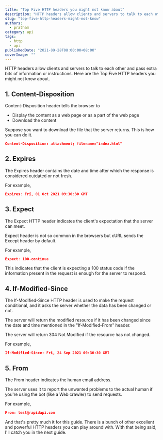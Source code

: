 ```yaml
---
title: "Top Five HTTP headers you might not know about"
description: "HTTP headers allow clients and servers to talk to each other and pass extra bits of information or instructions."
slug: "top-five-http-headers-might-not-know"
authors: 
  - pratham
category: api
tags:
  - http
  - api
publishedDate: "2021-09-28T08:00:00+08:00"
coverImage: ""
---
```


<Lead>
  HTTP headers allow clients and servers to talk to each other and pass extra bits of information or instructions. Here are the Top Five HTTP headers you might not know about.
</Lead>
    
    
## 1. Content-Disposition

Content-Disposition header tells the browser to

- Display the content as a web page or as a part of the web page
- Download the content  

Suppose you want to download the file that the server returns. This is how you can do it.

```json
Content-Disposition: attachment; filename="index.html"
```


## 2. Expires

The Expires header contains the date and time after which the response is considered outdated or not fresh.

For example,

```json
Expires: Fri, 01 Oct 2021 09:30:30 GMT
```

## 3. Expect

The Expect HTTP header indicates the client's expectation that the server can meet.

Expect header is not so common in the browsers but cURL sends the Except header by default.

For example,

```json
Expect: 100-continue
```

This indicates that the client is expecting a 100 status code if the information present in the request is enough for the server to respond. 

## 4. If-Modified-Since

The If-Modified-Since HTTP header is used to make the request conditional, and it asks the server whether the data has been changed or not.  

The server will return the modified resource if it has been changed since the date and time mentioned in the "If-Modified-From" header.

The server will return 304 Not Modified if the resource has not changed.

For example,

```json
If-Modified-Since: Fri, 24 Sep 2021 09:30:30 GMT
```
## 5. From

The From header indicates the human email address.

The server uses it to report the unwanted problems to the actual human if you're using the bot (like a Web crawler) to send requests.

For example,

```json
From: test@rapidapi.com
```

And that's pretty much it for this guide. There is a bunch of other excellent and powerful HTTP headers you can play around with. With that being said, I'll catch you in the next guide.

